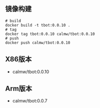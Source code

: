 ## 镜像构建

``` shell
# build 
docker build -t tbot:0.0.10 . 
# tag
docker tag tbot:0.0.10 calmw/tbot:0.0.10
# push
docker push calmw/tbot:0.0.10
```

## X86版本

- calmw/tbot:0.0.10

## Arm版本

- calmw/tbot:0.0.7
